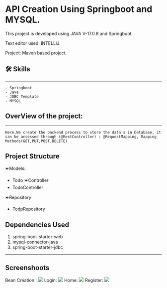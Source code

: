 
# API Creation Using Springboot and MYSQL.
This project is developed using JAVA V-17.0.8 and Springboot.

Text editor used: INTELLIJ.

Project: Maven based project.
## 🛠 Skills
------------      
    - Springboot
    - Java
    - JDBC Template
    - MYSQL
## OverView of the project:
---------------------------
    Here,We create the backend process to store the data's in Database, it can be accessed through (@RestController) : @RequestMapping, Mapping Methods(GET,PUT,POST,DELETE)
    
## Project Structure
⏩Models:
   - Todo
⏩Controller
   - TodoController
   
⏩Repository
   - TodpRepository

## Dependencies Used
1. spring-boot-starter-web
2. mysql-connector-java
3. spring-boot-starter-jdbc
---------------------------------
## Screenshoots
Bean Creation :
<img src="src/main/java/com/rev/Screenshots/beansSetUp.png">
Login:
<img src="src/main/java/com/rev/Screenshots/login.png">
Home:
<img src="src/main/java/com/rev/Screenshots/home.png">
Register:
<img src="src/main/java/com/rev/Screenshots/register.png">
 
